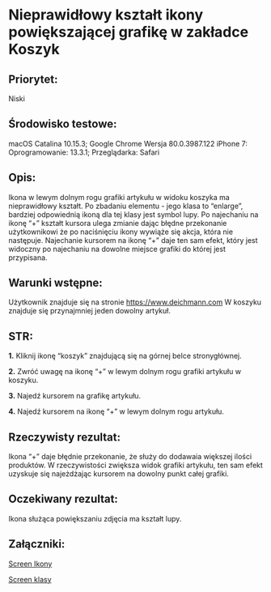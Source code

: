 # Nieprawidłowy kształt ikony powiększającej grafikę w zakładce Koszyk
 
## Priorytet:
Niski
 
## Środowisko testowe:
macOS Catalina 10.15.3; Google Chrome Wersja 80.0.3987.122
iPhone 7: Oprogramowanie: 13.3.1; Przeglądarka: Safari
 
## Opis:
Ikona w lewym dolnym rogu grafiki artykułu w widoku koszyka ma nieprawidłowy kształt. Po zbadaniu elementu - jego klasa to “enlarge”, bardziej odpowiednią ikoną dla tej klasy jest symbol lupy. Po najechaniu na ikonę “+” kształt kursora ulega zmianie dając błędne przekonanie użytkownikowi że po naciśnięciu ikony wywiąże się akcja, która nie następuje. Najechanie kursorem na ikonę “+” daje ten sam efekt, który jest widoczny po najechaniu na dowolne miejsce grafiki do której jest przypisana. 
 
## Warunki wstępne:
Użytkownik znajduje się na stronie https://www.deichmann.com
W koszyku znajduje się przynajmniej jeden dowolny artykuł.
 
 
## STR:
 
**1.** Kliknij ikonę “koszyk” znajdującą się na górnej belce stronygłównej.
 
**2.** Zwróć uwagę na ikonę “+” w lewym dolnym rogu grafiki artykułu w koszyku.
 
**3.** Najedź kursorem na grafikę artykułu.
 
**4.** Najedź kursorem na ikonę “+” w lewym dolnym rogu artykułu.
 
## Rzeczywisty rezultat:
Ikona “+” daje błędnie przekonanie, że służy do dodawaia większej ilości produktów. W rzeczywistości zwiększa widok grafiki artykułu, ten sam efekt uzyskuje się najeżdżając kursorem na dowolny punkt całej grafiki.
 
## Oczekiwany rezultat:
Ikona służąca powiększaniu zdjęcia ma kształt lupy.
 
## Załączniki:
 
 
[Screen Ikony](https://github.com/KamilaWhite/Projects/blob/master/projects/deichmann.md/screen/Zrzut%20ekranu%202020-05-7%20o%2019.30.02.png)
 
[Screen klasy](https://github.com/KamilaWhite/Projects/blob/master/projects/deichmann.md/screen/Zrzut%20ekranu%202020-05-7%20o%2018.57.21.png)